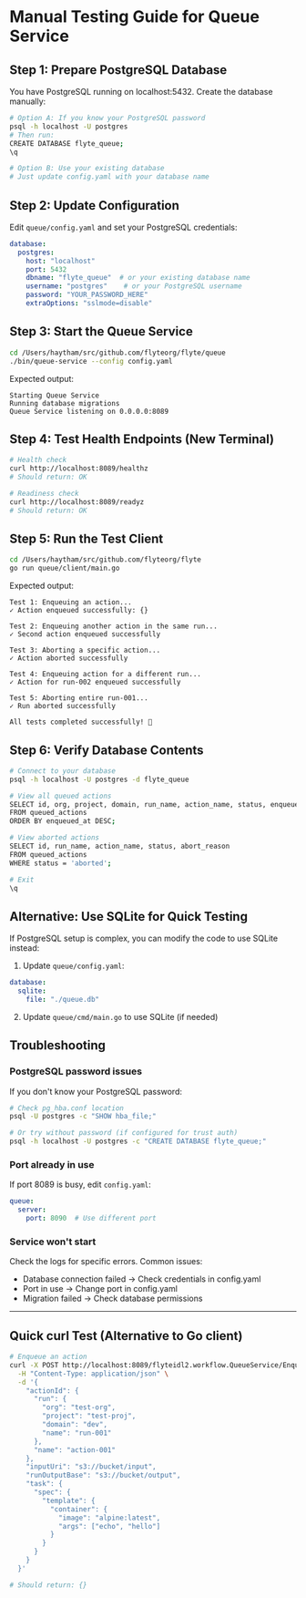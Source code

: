 # Manual Testing Guide for Queue Service

## Step 1: Prepare PostgreSQL Database

You have PostgreSQL running on localhost:5432. Create the database manually:

```bash
# Option A: If you know your PostgreSQL password
psql -h localhost -U postgres
# Then run:
CREATE DATABASE flyte_queue;
\q

# Option B: Use your existing database
# Just update config.yaml with your database name
```

## Step 2: Update Configuration

Edit `queue/config.yaml` and set your PostgreSQL credentials:

```yaml
database:
  postgres:
    host: "localhost"
    port: 5432
    dbname: "flyte_queue"  # or your existing database name
    username: "postgres"    # or your PostgreSQL username
    password: "YOUR_PASSWORD_HERE"
    extraOptions: "sslmode=disable"
```

## Step 3: Start the Queue Service

```bash
cd /Users/haytham/src/github.com/flyteorg/flyte/queue
./bin/queue-service --config config.yaml
```

Expected output:
```
Starting Queue Service
Running database migrations
Queue Service listening on 0.0.0.0:8089
```

## Step 4: Test Health Endpoints (New Terminal)

```bash
# Health check
curl http://localhost:8089/healthz
# Should return: OK

# Readiness check
curl http://localhost:8089/readyz
# Should return: OK
```

## Step 5: Run the Test Client

```bash
cd /Users/haytham/src/github.com/flyteorg/flyte
go run queue/client/main.go
```

Expected output:
```
Test 1: Enqueuing an action...
✓ Action enqueued successfully: {}

Test 2: Enqueuing another action in the same run...
✓ Second action enqueued successfully

Test 3: Aborting a specific action...
✓ Action aborted successfully

Test 4: Enqueuing action for a different run...
✓ Action for run-002 enqueued successfully

Test 5: Aborting entire run-001...
✓ Run aborted successfully

All tests completed successfully! 🎉
```

## Step 6: Verify Database Contents

```bash
# Connect to your database
psql -h localhost -U postgres -d flyte_queue

# View all queued actions
SELECT id, org, project, domain, run_name, action_name, status, enqueued_at
FROM queued_actions
ORDER BY enqueued_at DESC;

# View aborted actions
SELECT id, run_name, action_name, status, abort_reason
FROM queued_actions
WHERE status = 'aborted';

# Exit
\q
```

## Alternative: Use SQLite for Quick Testing

If PostgreSQL setup is complex, you can modify the code to use SQLite instead:

1. Update `queue/config.yaml`:
```yaml
database:
  sqlite:
    file: "./queue.db"
```

2. Update `queue/cmd/main.go` to use SQLite (if needed)

## Troubleshooting

### PostgreSQL password issues

If you don't know your PostgreSQL password:

```bash
# Check pg_hba.conf location
psql -U postgres -c "SHOW hba_file;"

# Or try without password (if configured for trust auth)
psql -h localhost -U postgres -c "CREATE DATABASE flyte_queue;"
```

### Port already in use

If port 8089 is busy, edit `config.yaml`:
```yaml
queue:
  server:
    port: 8090  # Use different port
```

### Service won't start

Check the logs for specific errors. Common issues:
- Database connection failed → Check credentials in config.yaml
- Port in use → Change port in config.yaml
- Migration failed → Check database permissions

---

## Quick curl Test (Alternative to Go client)

```bash
# Enqueue an action
curl -X POST http://localhost:8089/flyteidl2.workflow.QueueService/EnqueueAction \
  -H "Content-Type: application/json" \
  -d '{
    "actionId": {
      "run": {
        "org": "test-org",
        "project": "test-proj",
        "domain": "dev",
        "name": "run-001"
      },
      "name": "action-001"
    },
    "inputUri": "s3://bucket/input",
    "runOutputBase": "s3://bucket/output",
    "task": {
      "spec": {
        "template": {
          "container": {
            "image": "alpine:latest",
            "args": ["echo", "hello"]
          }
        }
      }
    }
  }'

# Should return: {}
```
